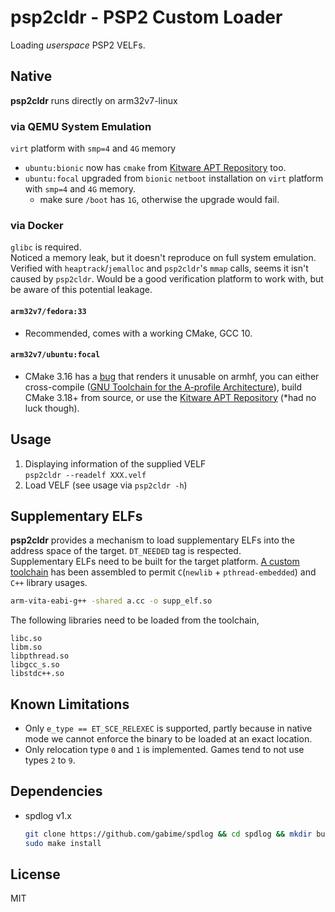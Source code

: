 psp2cldr - PSP2 Custom Loader
========

Loading *userspace* PSP2 VELFs.  

## Native
**psp2cldr** runs directly on arm32v7-linux  
### via QEMU System Emulation
`virt` platform with `smp=4` and `4G` memory  
   * `ubuntu:bionic` now has `cmake` from [Kitware APT Repository](https://apt.kitware.com/) too.  
   * `ubuntu:focal` upgraded from `bionic` `netboot` installation on `virt` platform with `smp=4` and `4G` memory.  
      * make sure `/boot` has `1G`, otherwise the upgrade would fail.  

### via Docker
`glibc` is required.  
Noticed a memory leak, but it doesn't reproduce on full system emulation. Verified with `heaptrack`/`jemalloc` and `psp2cldr`'s `mmap` calls, seems it isn't caused by `psp2cldr`. Would be a good verification platform to work with, but be aware of this potential leakage.  
#### `arm32v7/fedora:33`  
   * Recommended, comes with a working CMake, GCC 10.  
#### `arm32v7/ubuntu:focal`
   * CMake 3.16 has a [bug](https://gitlab.kitware.com/cmake/cmake/-/issues/20568) that renders it unusable on armhf, you can either cross-compile ([GNU Toolchain for the A-profile Architecture](https://developer.arm.com/tools-and-software/open-source-software/developer-tools/gnu-toolchain/gnu-a/downloads)), build CMake 3.18+ from source, or use the [Kitware APT Repository](https://apt.kitware.com/) (*had no luck though).  

## Usage
   1. Displaying information of the supplied VELF  
   `psp2cldr --readelf XXX.velf`
   2. Load VELF (see usage via `psp2cldr -h`)  

## Supplementary ELFs
**psp2cldr** provides a mechanism to load supplementary ELFs into the address space of the target. `DT_NEEDED` tag is respected.  
Supplementary ELFs need to be built for the target platform. [A custom toolchain](https://github.com/chen-charles/buildscripts) has been assembled to permit `C`(`newlib` + `pthread-embedded`) and `C++` library usages.  
```bash
arm-vita-eabi-g++ -shared a.cc -o supp_elf.so
```
The following libraries need to be loaded from the toolchain,
```
libc.so
libm.so
libpthread.so
libgcc_s.so
libstdc++.so
```
   
## Known Limitations
   * Only `e_type == ET_SCE_RELEXEC` is supported, partly because in native mode we cannot enforce the binary to be loaded at an exact location.  
   * Only relocation type `0` and `1` is implemented. Games tend to not use types `2` to `9`.  

## Dependencies
 * spdlog v1.x  
   ```sh
   git clone https://github.com/gabime/spdlog && cd spdlog && mkdir build && cd build && cmake .. && make
   sudo make install
   ```

## License
MIT
